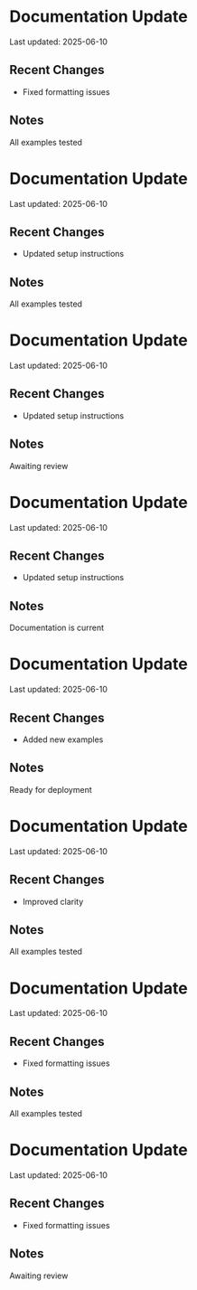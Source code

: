 
# Documentation Update

Last updated: 2025-06-10

## Recent Changes
- Fixed formatting issues

## Notes
All examples tested

# Documentation Update

Last updated: 2025-06-10

## Recent Changes
- Updated setup instructions

## Notes
All examples tested

# Documentation Update

Last updated: 2025-06-10

## Recent Changes
- Updated setup instructions

## Notes
Awaiting review

# Documentation Update

Last updated: 2025-06-10

## Recent Changes
- Updated setup instructions

## Notes
Documentation is current

# Documentation Update

Last updated: 2025-06-10

## Recent Changes
- Added new examples

## Notes
Ready for deployment

# Documentation Update

Last updated: 2025-06-10

## Recent Changes
- Improved clarity

## Notes
All examples tested

# Documentation Update

Last updated: 2025-06-10

## Recent Changes
- Fixed formatting issues

## Notes
All examples tested

# Documentation Update

Last updated: 2025-06-10

## Recent Changes
- Fixed formatting issues

## Notes
Awaiting review

